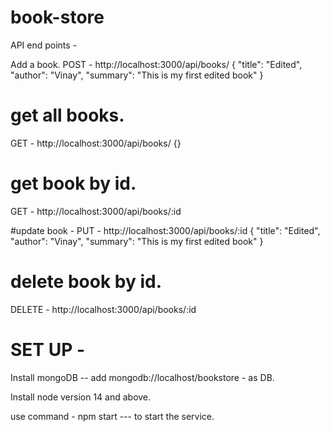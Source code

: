 # book-store

API end points - 

Add a book.
POST - http://localhost:3000/api/books/
{
        "title": "Edited",
        "author": "Vinay",
        "summary": "This is my first edited book"
}

# get all books.
GET - http://localhost:3000/api/books/
{}

# get book by id.
GET - http://localhost:3000/api/books/:id

#update book - 
PUT - http://localhost:3000/api/books/:id
{
        "title": "Edited",
        "author": "Vinay",
        "summary": "This is my first edited book"
}

# delete book by id.
DELETE - http://localhost:3000/api/books/:id


# SET UP - 
Install mongoDB -- 
add mongodb://localhost/bookstore - as DB.

Install node version 14 and above.

use command - npm start --- to start the service.










